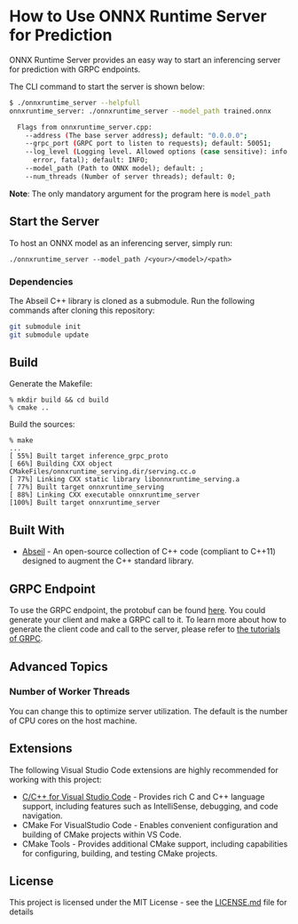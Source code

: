 # How to Use ONNX Runtime Server for Prediction

ONNX Runtime Server provides an easy way to start an inferencing server for prediction with GRPC endpoints.

The CLI command to start the server is shown below:

```bash
$ ./onnxruntime_server --helpfull
onnxruntime_server: ./onnxruntime_server --model_path trained.onnx

  Flags from onnxruntime_server.cpp:
    --address (The base server address); default: "0.0.0.0";
    --grpc_port (GRPC port to listen to requests); default: 50051;
    --log_level (Logging level. Allowed options (case sensitive): info, warning,
      error, fatal); default: INFO;
    --model_path (Path to ONNX model); default: ;
    --num_threads (Number of server threads); default: 0;
```

**Note**: The only mandatory argument for the program here is `model_path`

## Start the Server

To host an ONNX model as an inferencing server, simply run:

```
./onnxruntime_server --model_path /<your>/<model>/<path>
```

### Dependencies

The Abseil C++ library is cloned as a submodule. Run the following commands after cloning this repository:

```bash
git submodule init
git submodule update
```

## Build

Generate the Makefile:

```
% mkdir build && cd build
% cmake ..
```

Build the sources:

```
% make
...
[ 55%] Built target inference_grpc_proto
[ 66%] Building CXX object CMakeFiles/onnxruntime_serving.dir/serving.cc.o
[ 77%] Linking CXX static library libonnxruntime_serving.a
[ 77%] Built target onnxruntime_serving
[ 88%] Linking CXX executable onnxruntime_server
[100%] Built target onnxruntime_server
```

## Built With

* [Abseil](https://abseil.io/) - An open-source collection of C++ code (compliant to C++11) designed to augment the C++ standard library.

## GRPC Endpoint

To use the GRPC endpoint, the protobuf can be found [here](./proto/inference/inference.proto). You could generate your client and make a GRPC call to it. To learn more about how to generate the client code and call to the server, please refer to [the tutorials of GRPC](https://grpc.io/docs/tutorials/).

## Advanced Topics

### Number of Worker Threads

You can change this to optimize server utilization. The default is the number of CPU cores on the host machine.

## Extensions

The following Visual Studio Code extensions are highly recommended for working with this project:

* [C/C++ for Visual Studio Code](https://github.com/microsoft/vscode-cpptools) - Provides rich C and C++ language support, including features such as IntelliSense, debugging, and code navigation.
* CMake For VisualStudio Code - Enables convenient configuration and building of CMake projects within VS Code.
* CMake Tools - Provides additional CMake support, including capabilities for configuring, building, and testing CMake projects.

## License

This project is licensed under the MIT License - see the [LICENSE.md](LICENSE.md) file for details
